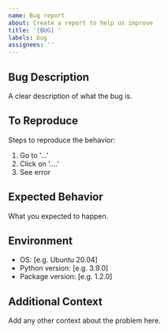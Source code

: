 ```yaml
---
name: Bug report
about: Create a report to help us improve
title: '[BUG] '
labels: bug
assignees: ''
---
```


## Bug Description
A clear description of what the bug is.

## To Reproduce
Steps to reproduce the behavior:
1. Go to '...'
2. Click on '....'
3. See error

## Expected Behavior
What you expected to happen.

## Environment
- OS: [e.g. Ubuntu 20.04]
- Python version: [e.g. 3.9.0]
- Package version: [e.g. 1.2.0]

## Additional Context
Add any other context about the problem here.
